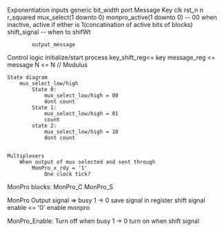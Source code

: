 
Exponentiation 
	inputs
		generic
			bit_width
		port
			Message
			Key
			clk
			rst_n
			n
			r_squared
			mux_select(1 downto 0)
			monpro_active(1 downto 0) -- 00 when inactive, active if either is 1(concatination of active bits of blocks)
			shift_signal -- when to shifWt 

			output_message






Control logic
	initialize/start process
		key_shift_reg<= key
		message_reg  <= message
		N			 <= N  // Modulus

	State diagram
		mux_select_low/high
			State 0:
				mux_select_low/high = 00
				dont count
			State 1:
				mux_select_low/high = 01
				count
			state 2:
				mux_select_low/high = 10
				dont count


	Multiplexers
		When output of mux selected and sent through
			MonPro_x_rdy = '1'
				One clock tick?


MonPro blocks:
	MonPro_C
	MonPro_S

MonPro
	Output signal => busy 1 -> 0
		save signal in register
		shift signal
		enable <= '0'
	enable monpro



MonPro_Enable:
	Turn off when busy 1 -> 0
	turn  on when shift signal  



